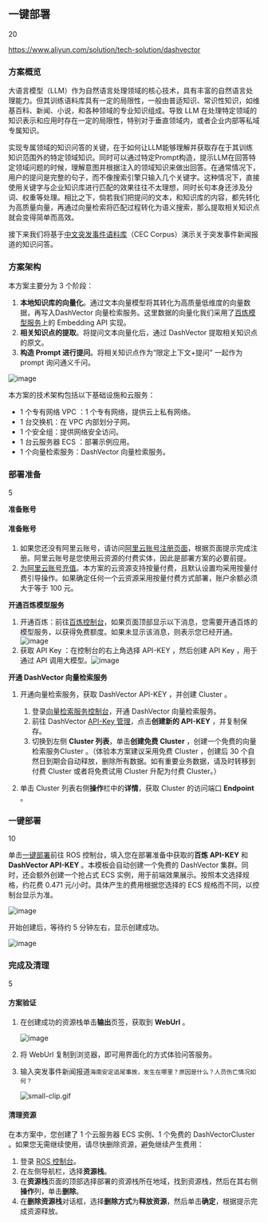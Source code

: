 

**一键部署**
--------

20

https://www.aliyun.com/solution/tech-solution/dashvector

### **方案概览**

大语言模型（LLM）作为自然语言处理领域的核心技术，具有丰富的自然语言处理能力。但其训练语料库具有一定的局限性，一般由普适知识、常识性知识，如维基百科、新闻、小说，和各种领域的专业知识组成。导致 LLM 在处理特定领域的知识表示和应用时存在一定的局限性，特别对于垂直领域内，或者企业内部等私域专属知识。

实现专属领域的知识问答的关键，在于如何让LLM能够理解并获取存在于其训练知识范围外的特定领域知识。同时可以通过特定Prompt构造，提示LLM在回答特定领域问题的时候，理解意图并根据注入的领域知识来做出回答。在通常情况下，用户的提问是完整的句子，而不像搜索引擎只输入几个关键字。这种情况下，直接使用关键字与企业知识库进行匹配的效果往往不太理想，同时长句本身还涉及分词、权重等处理。相比之下，倘若我们把提问的文本，和知识库的内容，都先转化为高质量向量，再通过向量检索将匹配过程转化为语义搜索，那么提取相关知识点就会变得简单而高效。

接下来我们将基于[中文突发事件语料库](https://github.com/shijiebei2009/CEC-Corpus/)（CEC Corpus）演示关于突发事件新闻报道的知识问答。

### **方案架构**

本方案主要分为 3 个阶段：

1. **本地知识库的向量化**。通过文本向量模型将其转化为高质量低维度的向量数据，再写入DashVector 向量检索服务。这里数据的向量化我们采用了[百炼模型服务](https://www.aliyun.com/product/bailian)上的 Embedding API 实现。
2. **相关知识点的提取**。将提问文本向量化后，通过 DashVector 提取相关知识点的原文。
3. **构造 Prompt 进行提问**。将相关知识点作为“限定上下文+提问” 一起作为 prompt 询问通义千问。

![image](https://help-static-aliyun-doc.aliyuncs.com/assets/img/zh-CN/9015427271/p852870.png)

本方案的技术架构包括以下基础设施和云服务：

* 1 个专有网络 VPC ：1 个专有网络，提供云上私有网络。
* 1 台交换机：在 VPC 内部划分子网。
* 1 个安全组：提供网络安全访问。
* 1 台云服务器 ECS ：部署示例应用。
* 1 个向量检索服务：DashVector 向量检索服务。
### **部署准备**

5

**准备账号**

#### **准备账号**

1. 如果您还没有阿里云账号，请访问[阿里云账号注册页面](https://account.aliyun.com/register/qr_register.htm)，根据页面提示完成注册。阿里云账号是您使用云资源的付费实体，因此是部署方案的必要前提。
2. [为阿里云账号充值](https://help.aliyun.com/document_detail/324650.html)。本方案的云资源支持按量付费，且默认设置均采用按量付费引导操作。如果确定任何一个云资源采用按量付费方式部署，账户余额必须大于等于 100 元。

**开通百炼模型服务**

1. 开通百炼：前往[百炼控制台](https://bailian.console.aliyun.com/#/model-market)，如果页面顶部显示以下消息，您需要开通百炼的模型服务，以获得免费额度。如果未显示该消息，则表示您已经开通。![image](https://help-static-aliyun-doc.aliyuncs.com/assets/img/zh-CN/2586651371/p872475.png)
2. 获取 API Key ：在控制台的右上角选择 API-KEY ，然后创建 API Key ，用于通过 API 调用大模型。![image](https://help-static-aliyun-doc.aliyuncs.com/assets/img/zh-CN/2586651371/p872477.png)

**开通 DashVector 向量检索服务**

1. 开通向量检索服务，获取 DashVector API-KEY ，并创建 Cluster 。
   
   1. 登录[向量检索服务控制台](https://dashvector.console.aliyun.com/)，开通 DashVector 向量检索服务。
   2. 前往 DashVector [API-Key 管理](https://dashvector.console.aliyun.com/api-key)，点击**创建新的 API-KEY** ，并复制保存。
   3. 切换到左侧 **Cluster 列表**，单击**创建免费 Cluster** ，创建一个免费的向量检索服务Cluster 。（体验本方案建议采用免费 Cluster ，创建后 30 个自然日到期会自动释放，删除所有数据。如有重要业务数据，请及时转移到付费 Cluster 或者将免费试用 Cluster 升配为付费 Cluster。）
2. 单击 Cluster 列表右侧**操作**栏中的**详情**，获取 Cluster 的访问端口 **Endpoint** 。
### **一键部署**

10

单击[一键部署](https://ros.console.aliyun.com/cn-hangzhou/stacks/create?templateUrl=https://ros-public-templates.oss-cn-hangzhou.aliyuncs.com/service_template/technical-solution/exclusive-qa-service.yml&hideStepRow=true&hideStackConfig=true&pageTitle=向量检索与通义千问搭建专属问答服务&disableRollback=false&isSimplified=true&dtrue&productNavBar=disabled&disableNavigation=true&balanceIntercept=true)前往 ROS 控制台，填入您在部署准备中获取的**百炼 API-KEY** 和 **DashVector API-KEY** 。本模板会自动创建一个免费的 DashVector 集群。同时，还会额外创建一个抢占式 ECS 实例，用于前端效果展示。按照本文选择规格，约花费 0.471 元/小时。具体产生的费用根据您选择的 ECS 规格而不同，以控制台显示为准。

![image](https://help-static-aliyun-doc.aliyuncs.com/assets/img/zh-CN/3219724171/p795667.png)

开始创建后，等待约 5 分钟左右，显示创建成功。

![image](https://help-static-aliyun-doc.aliyuncs.com/assets/img/zh-CN/5556182171/p790685.png)

### **完成及清理**

5

#### **方案验证**

1. 在创建成功的资源栈单击**输出**页签，获取到 **WebUrl** 。
   
   ![image](https://help-static-aliyun-doc.aliyuncs.com/assets/img/zh-CN/3219724171/p790824.png)
2. 将 WebUrl 复制到浏览器，即可用界面化的方式体验问答服务。
3. 输入突发事件新闻报道`海南安定追尾事故，发生在哪里？原因是什么？人员伤亡情况如何？`
   
   ![small-clip.gif](https://help-static-aliyun-doc.aliyuncs.com/assets/img/zh-CN/6248099271/p863886.gif)

#### 清理资源

在本方案中，您创建了 1 个云服务器 ECS 实例、1 个免费的 DashVectorCluster 。如果您无需继续使用，请尽快删除资源，避免继续产生费用：

1. 登录 [ROS 控制台](https://ros.console.aliyun.com/overview)。
2. 在左侧导航栏，选择**资源栈**。
3. 在**资源栈**页面的顶部选择部署的资源栈所在地域，找到资源栈，然后在其右侧**操作**列，单击**删除**。
4. 在**删除资源栈**对话框，选择**删除方式**为**释放资源**，然后单击**确定**，根据提示完成资源释放。

